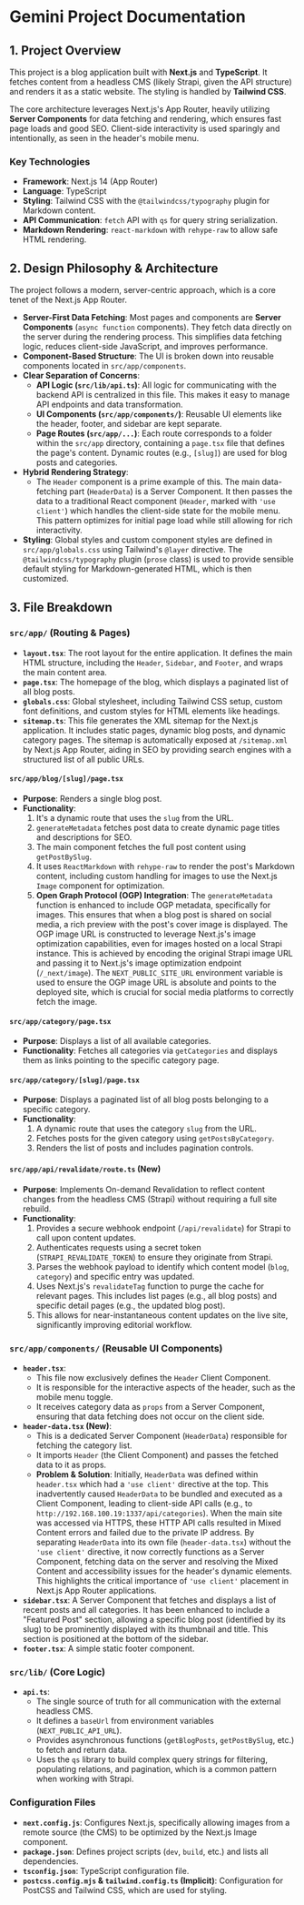 # Gemini Project Documentation

## 1. Project Overview

This project is a blog application built with **Next.js** and **TypeScript**. It fetches content from a headless CMS (likely Strapi, given the API structure) and renders it as a static website. The styling is handled by **Tailwind CSS**.

The core architecture leverages Next.js's App Router, heavily utilizing **Server Components** for data fetching and rendering, which ensures fast page loads and good SEO. Client-side interactivity is used sparingly and intentionally, as seen in the header's mobile menu.

### Key Technologies
- **Framework**: Next.js 14 (App Router)
- **Language**: TypeScript
- **Styling**: Tailwind CSS with the `@tailwindcss/typography` plugin for Markdown content.
- **API Communication**: `fetch` API with `qs` for query string serialization.
- **Markdown Rendering**: `react-markdown` with `rehype-raw` to allow safe HTML rendering.

## 2. Design Philosophy & Architecture

The project follows a modern, server-centric approach, which is a core tenet of the Next.js App Router.

- **Server-First Data Fetching**: Most pages and components are **Server Components** (`async function` components). They fetch data directly on the server during the rendering process. This simplifies data fetching logic, reduces client-side JavaScript, and improves performance.
- **Component-Based Structure**: The UI is broken down into reusable components located in `src/app/components`.
- **Clear Separation of Concerns**:
    - **API Logic (`src/lib/api.ts`)**: All logic for communicating with the backend API is centralized in this file. This makes it easy to manage API endpoints and data transformation.
    - **UI Components (`src/app/components/`)**: Reusable UI elements like the header, footer, and sidebar are kept separate.
    - **Page Routes (`src/app/...`)**: Each route corresponds to a folder within the `src/app` directory, containing a `page.tsx` file that defines the page's content. Dynamic routes (e.g., `[slug]`) are used for blog posts and categories.
- **Hybrid Rendering Strategy**:
    - The `Header` component is a prime example of this. The main data-fetching part (`HeaderData`) is a Server Component. It then passes the data to a traditional React component (`Header`, marked with `'use client'`) which handles the client-side state for the mobile menu. This pattern optimizes for initial page load while still allowing for rich interactivity.
- **Styling**: Global styles and custom component styles are defined in `src/app/globals.css` using Tailwind's `@layer` directive. The `@tailwindcss/typography` plugin (`prose` class) is used to provide sensible default styling for Markdown-generated HTML, which is then customized.

## 3. File Breakdown

### `src/app/` (Routing & Pages)
- **`layout.tsx`**: The root layout for the entire application. It defines the main HTML structure, including the `Header`, `Sidebar`, and `Footer`, and wraps the main content area.
- **`page.tsx`**: The homepage of the blog, which displays a paginated list of all blog posts.
- **`globals.css`**: Global stylesheet, including Tailwind CSS setup, custom font definitions, and custom styles for HTML elements like headings.
- **`sitemap.ts`**: This file generates the XML sitemap for the Next.js application. It includes static pages, dynamic blog posts, and dynamic category pages. The sitemap is automatically exposed at `/sitemap.xml` by Next.js App Router, aiding in SEO by providing search engines with a structured list of all public URLs.

#### `src/app/blog/[slug]/page.tsx`
- **Purpose**: Renders a single blog post.
- **Functionality**:
    1. It's a dynamic route that uses the `slug` from the URL.
    2. `generateMetadata` fetches post data to create dynamic page titles and descriptions for SEO.
    3. The main component fetches the full post content using `getPostBySlug`.
    4. It uses `ReactMarkdown` with `rehype-raw` to render the post's Markdown content, including custom handling for images to use the Next.js `Image` component for optimization.
    5. **Open Graph Protocol (OGP) Integration**: The `generateMetadata` function is enhanced to include OGP metadata, specifically for images. This ensures that when a blog post is shared on social media, a rich preview with the post's cover image is displayed. The OGP image URL is constructed to leverage Next.js's image optimization capabilities, even for images hosted on a local Strapi instance. This is achieved by encoding the original Strapi image URL and passing it to Next.js's image optimization endpoint (`/_next/image`). The `NEXT_PUBLIC_SITE_URL` environment variable is used to ensure the OGP image URL is absolute and points to the deployed site, which is crucial for social media platforms to correctly fetch the image.

#### `src/app/category/page.tsx`
- **Purpose**: Displays a list of all available categories.
- **Functionality**: Fetches all categories via `getCategories` and displays them as links pointing to the specific category page.

#### `src/app/category/[slug]/page.tsx`
- **Purpose**: Displays a paginated list of all blog posts belonging to a specific category.
- **Functionality**:
    1. A dynamic route that uses the category `slug` from the URL.
    2. Fetches posts for the given category using `getPostsByCategory`.
    3. Renders the list of posts and includes pagination controls.

#### `src/app/api/revalidate/route.ts` (New)
- **Purpose**: Implements On-demand Revalidation to reflect content changes from the headless CMS (Strapi) without requiring a full site rebuild.
- **Functionality**:
    1. Provides a secure webhook endpoint (`/api/revalidate`) for Strapi to call upon content updates.
    2. Authenticates requests using a secret token (`STRAPI_REVALIDATE_TOKEN`) to ensure they originate from Strapi.
    3. Parses the webhook payload to identify which content model (`blog`, `category`) and specific entry was updated.
    4. Uses Next.js's `revalidateTag` function to purge the cache for relevant pages. This includes list pages (e.g., all blog posts) and specific detail pages (e.g., the updated blog post).
    5. This allows for near-instantaneous content updates on the live site, significantly improving editorial workflow.

### `src/app/components/` (Reusable UI Components)
- **`header.tsx`**:
    - This file now exclusively defines the `Header` Client Component.
    - It is responsible for the interactive aspects of the header, such as the mobile menu toggle.
    - It receives category data as `props` from a Server Component, ensuring that data fetching does not occur on the client side.
- **`header-data.tsx` (New)**:
    - This is a dedicated Server Component (`HeaderData`) responsible for fetching the category list.
    - It imports `Header` (the Client Component) and passes the fetched data to it as props.
    - **Problem & Solution**: Initially, `HeaderData` was defined within `header.tsx` which had a `'use client'` directive at the top. This inadvertently caused `HeaderData` to be bundled and executed as a Client Component, leading to client-side API calls (e.g., to `http://192.168.100.19:1337/api/categories`). When the main site was accessed via HTTPS, these HTTP API calls resulted in Mixed Content errors and failed due to the private IP address. By separating `HeaderData` into its own file (`header-data.tsx`) without the `'use client'` directive, it now correctly functions as a Server Component, fetching data on the server and resolving the Mixed Content and accessibility issues for the header's dynamic elements. This highlights the critical importance of `'use client'` placement in Next.js App Router applications.
- **`sidebar.tsx`**: A Server Component that fetches and displays a list of recent posts and all categories. It has been enhanced to include a "Featured Post" section, allowing a specific blog post (identified by its slug) to be prominently displayed with its thumbnail and title. This section is positioned at the bottom of the sidebar.
- **`footer.tsx`**: A simple static footer component.

### `src/lib/` (Core Logic)
- **`api.ts`**:
    - The single source of truth for all communication with the external headless CMS.
    - It defines a `baseUrl` from environment variables (`NEXT_PUBLIC_API_URL`).
    - Provides asynchronous functions (`getBlogPosts`, `getPostBySlug`, etc.) to fetch and return data.
    - Uses the `qs` library to build complex query strings for filtering, populating relations, and pagination, which is a common pattern when working with Strapi.

### Configuration Files
- **`next.config.js`**: Configures Next.js, specifically allowing images from a remote source (the CMS) to be optimized by the Next.js Image component.
- **`package.json`**: Defines project scripts (`dev`, `build`, etc.) and lists all dependencies.
- **`tsconfig.json`**: TypeScript configuration file.
- **`postcss.config.mjs` & `tailwind.config.ts` (Implicit)**: Configuration for PostCSS and Tailwind CSS, which are used for styling.

